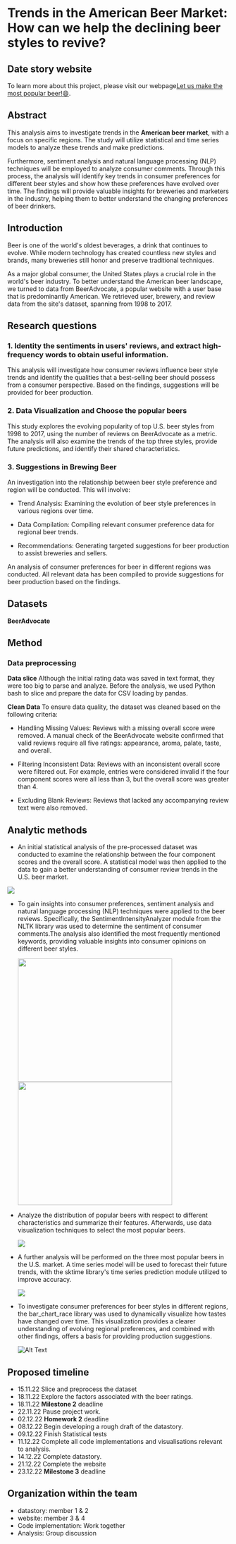 # Trends in the American Beer Market: How can we help the declining beer styles to revive?


## Date story website
To learn more about this project, please visit our webpage[Let us make the most popular beer!:smile:](https://letusmakepopularbeer.streamlit.app/).

## Abstract
This analysis aims to investigate trends in the **American beer market**, with a focus on specific regions. The study will utilize statistical and time series models to analyze these trends and make predictions.

Furthermore, sentiment analysis and natural language processing (NLP) techniques will be employed to analyze consumer comments. Through this process, the analysis will identify key trends in consumer preferences for different beer styles and show how these preferences have evolved over time. The findings will provide valuable insights for breweries and marketers in the industry, helping them to better understand the changing preferences of beer drinkers.


## Introduction
Beer is one of the world's oldest beverages, a drink that continues to evolve. While modern technology has created countless new styles and brands, many breweries still honor and preserve traditional techniques.

As a major global consumer, the United States plays a crucial role in the world's beer industry. To better understand the American beer landscape, we turned to data from BeerAdvocate, a popular website with a user base that is predominantly American. We retrieved user, brewery, and review data from the site's dataset, spanning from 1998 to 2017.

## Research questions
### 1. Identity the sentiments in users' reviews, and extract high-frequency words to obtain useful information.<br>
This analysis will investigate how consumer reviews influence beer style trends and identify the qualities that a best-selling beer should possess from a consumer perspective. Based on the findings, suggestions will be provided for beer production.

### 2. Data Visualization and Choose the popular beers<br>
This study explores the evolving popularity of top U.S. beer styles from 1998 to 2017, using the number of reviews on BeerAdvocate as a metric. The analysis will also examine the trends of the top three styles, provide future predictions, and identify their shared characteristics.

### 3. Suggestions in Brewing Beer<br>
An investigation into the relationship between beer style preference and region will be conducted. This will involve:

- Trend Analysis: Examining the evolution of beer style preferences in various regions over time.

- Data Compilation: Compiling relevant consumer preference data for regional beer trends.

- Recommendations: Generating targeted suggestions for beer production to assist breweries and sellers.


An analysis of consumer preferences for beer in different regions was conducted. All relevant data has been compiled to provide suggestions for beer production based on the findings.


## Datasets
**BeerAdvocate**

## Method
### Data preprocessing
**Data slice**
Although the initial rating data was saved in text format, they were too big to parse and analyze. Before the analysis, we used Python bash to slice and prepare the data for CSV loading by pandas.

**Clean Data**
To ensure data quality, the dataset was cleaned based on the following criteria:

- Handling Missing Values: Reviews with a missing overall score were removed. A manual check of the BeerAdvocate website confirmed that valid reviews require all five ratings: appearance, aroma, palate, taste, and overall.

- Filtering Inconsistent Data: Reviews with an inconsistent overall score were filtered out. For example, entries were considered invalid if the four component scores were all less than 3, but the overall score was greater than 4.

- Excluding Blank Reviews: Reviews that lacked any accompanying review text were also removed.


## Analytic methods<br>

- An initial statistical analysis of the pre-processed dataset was conducted to examine the relationship between the four component scores and the overall score. A statistical model was then applied to the data to gain a better understanding of consumer review trends in the U.S. beer market.<br>
<img src="Image\2.png" />


- To gain insights into consumer preferences, sentiment analysis and natural language processing (NLP) techniques were applied to the beer reviews. Specifically, the SentimentIntensityAnalyzer module from the NLTK library was used to determine the sentiment of consumer comments.The analysis also identified the most frequently mentioned keywords, providing valuable insights into consumer opinions on different beer styles.<br>

  <img src="Image\4.png" width=350 height=280/> <img src="Image\6.png" width=350 height=280/>


- Analyze the distribution of popular beers with respect to different characteristics and summarize their features. Afterwards, use data visualization techniques to select the most popular beers.<br>

  <img src="Image\7.png" />



- A further analysis will be performed on the three most popular beers in the U.S. market. A time series model will be used to forecast their future trends, with the sktime library's time series prediction module utilized to improve accuracy.<br>

  <img src="Image\8.png" /> 

- To investigate consumer preferences for beer styles in different regions, the bar_chart_race library was used to dynamically visualize how tastes have changed over time. This visualization provides a clearer understanding of evolving regional preferences, and combined with other findings, offers a basis for providing production suggestions.<br>

  ![Alt Text](https://github.com/Weijun-H/ada-2022-project-letusnameagroup/blob/main/gif/+United%20States,%20California.gif?raw=true)
  

## Proposed timeline

- 15.11.22 Slice and preprocess the dataset
- 18.11.22 Explore the factors associated with the beer ratings.
- 18.11.22 **Milestone 2** deadline
- 22.11.22 Pause project work.
- 02.12.22 **Homework 2** deadline
- 08.12.22 Begin developing a rough draft of the datastory.
- 09.12.22 Finish Statistical tests
- 11.12.22 Complete all code implementations and visualisations relevant to analysis.
- 14.12.22 Complete datastory.
- 21.12.22 Complete the website
- 23.12.22 **Milestone 3** deadline

## Organization within the team
- datastory: member 1 & 2
- website: member 3 & 4
- Code implementation: Work together
- Analysis: Group discussion
    